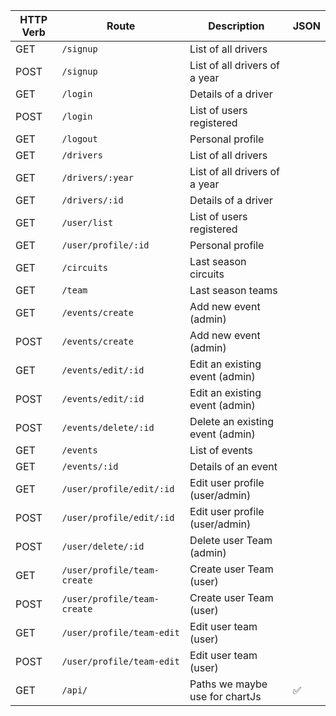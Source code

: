 | HTTP Verb  | Route                       | Description                      | JSON |   
|------------|-----------------------------|----------------------------------|------|
| GET        | `/signup`                   | List of all drivers              |      |   
| POST       | `/signup`                   | List of all drivers of a year    |      |   
| GET        | `/login`                    | Details of a driver              |      |   
| POST       | `/login`                    | List of users registered         |      |   
| GET        | `/logout`                   | Personal profile                 |      |   
| GET        | `/drivers`                  | List of all drivers              |      |   
| GET        | `/drivers/:year`         | List of all drivers of a year    |      |   
| GET        | `/drivers/:id`              | Details of a driver              |      |   
| GET        | `/user/list`                | List of users registered         |      |   
| GET        | `/user/profile/:id`         | Personal profile                 |      |   
| GET        | `/circuits`                 | Last season circuits             |      |   
| GET        | `/team`                     | Last season teams                |      |   
| GET        | `/events/create`            | Add new event (admin)            |      |   
| POST       | `/events/create`            | Add new event (admin)            |      |   
| GET        | `/events/edit/:id`          | Edit an existing event (admin)   |      |   
| POST       | `/events/edit/:id`          | Edit an existing event (admin)   |      |   
| POST       | `/events/delete/:id`        | Delete an existing event (admin) |      |   
| GET        | `/events`                   | List of events                   |      |   
| GET        | `/events/:id`               | Details of an event              |      |   
| GET        | `/user/profile/edit/:id`    | Edit user profile (user/admin)   |      |   
| POST       | `/user/profile/edit/:id`    | Edit user profile (user/admin)   |      |   
| POST       | `/user/delete/:id`          | Delete user Team (admin)         |      |   
| GET        | `/user/profile/team-create` | Create user Team (user)          |      |   
| POST       | `/user/profile/team-create` | Create user Team (user)          |      |   
| GET        | `/user/profile/team-edit`   | Edit user team (user)            |      |   
| POST       | `/user/profile/team-edit`   | Edit user team (user)            |      |   
| GET        | `/api/`                     | Paths we maybe use for chartJs   | ✅   |